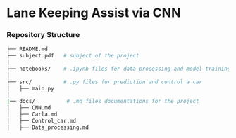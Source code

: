 # Lane Keeping Assist via CNN

### Repository Structure
```bash
├── README.md       
├── subject.pdf   # subject of the project
│ 
├── notebooks/    # .ipynb files for data processing and model training
│ 
├── src/          # .py files for prediction and control a car
│   ├── main.py
│
|── docs/          # .md files documentations for the project
│   ├── CNN.md 
│   ├── Carla.md
│   ├── Control_car.md
│   ├── Data_processing.md
```
